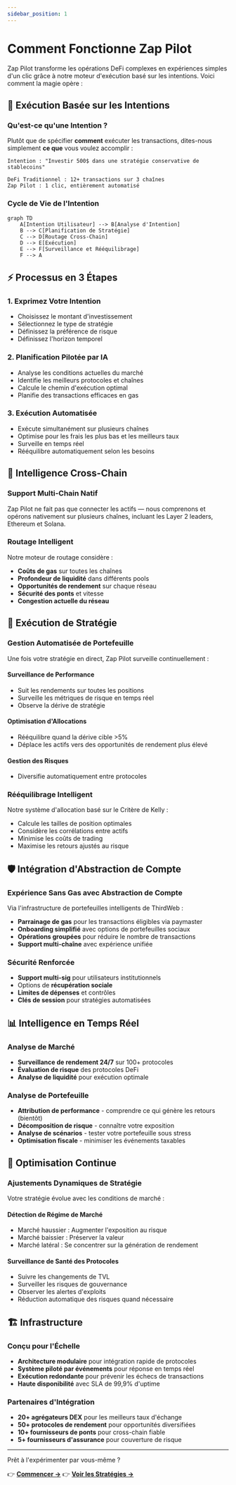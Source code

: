 ```yaml
---
sidebar_position: 1
---
```


# Comment Fonctionne Zap Pilot

Zap Pilot transforme les opérations DeFi complexes en expériences simples d'un clic grâce à notre
moteur d'exécution basé sur les intentions. Voici comment la magie opère :

## 🧠 Exécution Basée sur les Intentions

### Qu'est-ce qu'une Intention ?

Plutôt que de spécifier **comment** exécuter les transactions, dites-nous simplement **ce que** vous
voulez accomplir :

```
Intention : "Investir 500$ dans une stratégie conservative de stablecoins"

DeFi Traditionnel : 12+ transactions sur 3 chaînes
Zap Pilot : 1 clic, entièrement automatisé
```

### Cycle de Vie de l'Intention

```mermaid
graph TD
    A[Intention Utilisateur] --> B[Analyse d'Intention]
    B --> C[Planification de Stratégie]
    C --> D[Routage Cross-Chain]
    D --> E[Exécution]
    E --> F[Surveillance et Rééquilibrage]
    F --> A
```

## ⚡ Processus en 3 Étapes

### 1. **Exprimez Votre Intention**

- Choisissez le montant d'investissement
- Sélectionnez le type de stratégie
- Définissez la préférence de risque
- Définissez l'horizon temporel

### 2. **Planification Pilotée par IA**

- Analyse les conditions actuelles du marché
- Identifie les meilleurs protocoles et chaînes
- Calcule le chemin d'exécution optimal
- Planifie des transactions efficaces en gas

### 3. **Exécution Automatisée**

- Exécute simultanément sur plusieurs chaînes
- Optimise pour les frais les plus bas et les meilleurs taux
- Surveille en temps réel
- Rééquilibre automatiquement selon les besoins

## 🔗 Intelligence Cross-Chain

### Support Multi-Chain Natif

Zap Pilot ne fait pas que connecter les actifs — nous comprenons et opérons nativement sur plusieurs
chaînes, incluant les Layer 2 leaders, Ethereum et Solana.

### Routage Intelligent

Notre moteur de routage considère :

- **Coûts de gas** sur toutes les chaînes
- **Profondeur de liquidité** dans différents pools
- **Opportunités de rendement** sur chaque réseau
- **Sécurité des ponts** et vitesse
- **Congestion actuelle du réseau**

## 🎯 Exécution de Stratégie

### Gestion Automatisée de Portefeuille

Une fois votre stratégie en direct, Zap Pilot surveille continuellement :

#### **Surveillance de Performance**

- Suit les rendements sur toutes les positions
- Surveille les métriques de risque en temps réel
- Observe la dérive de stratégie

#### **Optimisation d'Allocations**

- Rééquilibre quand la dérive cible >5%
- Déplace les actifs vers des opportunités de rendement plus élevé

#### **Gestion des Risques**

- Diversifie automatiquement entre protocoles

### Rééquilibrage Intelligent

Notre système d'allocation basé sur le Critère de Kelly :

- Calcule les tailles de position optimales
- Considère les corrélations entre actifs
- Minimise les coûts de trading
- Maximise les retours ajustés au risque

## 🛡️ Intégration d'Abstraction de Compte

### Expérience Sans Gas avec Abstraction de Compte

Via l'infrastructure de portefeuilles intelligents de ThirdWeb :

- **Parrainage de gas** pour les transactions éligibles via paymaster
- **Onboarding simplifié** avec options de portefeuilles sociaux
- **Opérations groupées** pour réduire le nombre de transactions
- **Support multi-chaîne** avec expérience unifiée

### Sécurité Renforcée

- **Support multi-sig** pour utilisateurs institutionnels
- Options de **récupération sociale**
- **Limites de dépenses** et contrôles
- **Clés de session** pour stratégies automatisées

## 📊 Intelligence en Temps Réel

### Analyse de Marché

- **Surveillance de rendement 24/7** sur 100+ protocoles
- **Évaluation de risque** des protocoles DeFi
- **Analyse de liquidité** pour exécution optimale

### Analyse de Portefeuille

- **Attribution de performance** - comprendre ce qui génère les retours (bientôt)
- **Décomposition de risque** - connaître votre exposition
- **Analyse de scénarios** - tester votre portefeuille sous stress
- **Optimisation fiscale** - minimiser les événements taxables

## 🔄 Optimisation Continue

### Ajustements Dynamiques de Stratégie

Votre stratégie évolue avec les conditions de marché :

#### **Détection de Régime de Marché**

- Marché haussier : Augmenter l'exposition au risque
- Marché baissier : Préserver la valeur
- Marché latéral : Se concentrer sur la génération de rendement

#### **Surveillance de Santé des Protocoles**

- Suivre les changements de TVL
- Surveiller les risques de gouvernance
- Observer les alertes d'exploits
- Réduction automatique des risques quand nécessaire

## 🏗️ Infrastructure

### Conçu pour l'Échelle

- **Architecture modulaire** pour intégration rapide de protocoles
- **Système piloté par événements** pour réponse en temps réel
- **Exécution redondante** pour prévenir les échecs de transactions
- **Haute disponibilité** avec SLA de 99,9% d'uptime

### Partenaires d'Intégration

- **20+ agrégateurs DEX** pour les meilleurs taux d'échange
- **50+ protocoles de rendement** pour opportunités diversifiées
- **10+ fournisseurs de ponts** pour cross-chain fiable
- **5+ fournisseurs d'assurance** pour couverture de risque

---

Prêt à l'expérimenter par vous-même ?

👉 **[Commencer →](../getting-started)** 👉 **[Voir les Stratégies →](../strategies)**

